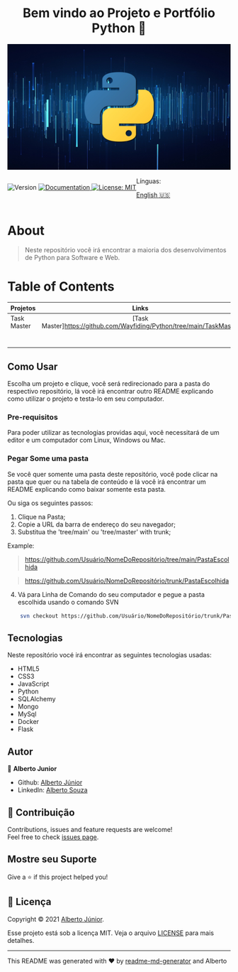 <h1 align="center">Bem vindo ao Projeto e Portfólio Python 👋</h1>

![home](./resources/Logo.jpg)
<div style="display:flex" >
<div >
<p>
  <img alt="Version" src="https://img.shields.io/badge/version-1.0.1: Implementando arquivo do LEIAME e ajustando para o portugues-blue.svg?cacheSeconds=2592000" />
  <a href="On Test" target="_blank">
    <img alt="Documentation" src="https://img.shields.io/badge/documentation-yes-brightgreen.svg" />
  </a>
  <a href="<img alt=&#34;GitHub&#34; src=&#34;https://img.shields.io/github/license/wayfiding/ROCKETSEAT?color=MIT&logo=MIT&logoColor=MIT&#34;>" target="_blank">
    <img alt="License: MIT" src="https://img.shields.io/badge/License-MIT-yellow.svg" />
  </a>
  
</p>
</div>

<div>
Línguas:

[English :us:](README.md)

</div>
</div>


# About
> Neste repositório você irá encontrar a maioria dos desenvolvimentos de Python para Software e Web.


# Table of Contents

| Projetos  |     Links     | 
|:----------|:-------------:|
| Task Master |  [Task Master]https://github.com/Wayfiding/Python/tree/main/TaskMaster |
|  |       |  
|  |  |  
|  |  | 
|  |  |
|  |  |  
|  |  |
|  |  |


## Como Usar
Escolha um projeto e clique, você será redirecionado para a pasta do respectivo repositório, lá você irá encontrar outro README explicando como utilizar o projeto e testa-lo em seu computador. 



### **Pre-requisitos**
Para poder utilizar as tecnologias providas aqui, você necessitará de um editor e um computador com Linux, Windows ou Mac.



### **Pegar Some uma pasta**
Se você quer somente uma pasta deste repositório, você pode clicar na pasta que quer ou na tabela de conteúdo e lá você irá encontrar um README explicando como baixar somente esta pasta. 

Ou siga os seguintes passos:

1. Clique na Pasta;
2. Copie a URL da barra de endereço do seu navegador;
3. Substitua the 'tree/main' ou 'tree/master' with trunk;

Example:
> https://github.com/Usuário/NomeDoRepositório/tree/main/PastaEscolhida

> https://github.com/Usuário/NomeDoRepositório/trunk/PastaEscolhida

4. Vá para Linha de Comando do seu computador e pegue a pasta escolhida usando o comando SVN

```sh
    svn checkout https://github.com/Usuário/NomeDoRepositório/trunk/PastaEscolhida
```




## Tecnologias
Neste repositório vocé irá encontrar as seguintes tecnologias usadas:

- HTML5
- CSS3
- JavaScript
- Python
- SQLAlchemy
- Mongo
- MySql
- Docker
- Flask

## Autor

👤 **Alberto Junior**

* Github: [Alberto Júnior](https://github.com/wayfiding)
* LinkedIn: [Alberto Souza](https://linkedin.com/in/alberto-souza)

## 🤝 Contribuição

Contributions, issues and feature requests are welcome!<br />Feel free to check [issues page](Teste). 

## Mostre seu Suporte

Give a ⭐️ if this project helped you!

## 📝 Licença
Copyright © 2021 [Alberto Júnior](https://github.com/Wayfiding).<br />

Esse projeto está sob a licença MIT. Veja o arquivo [LICENSE](./LICENSE) para mais detalhes.

***
This README was generated with ❤️ by [readme-md-generator](https://github.com/kefranabg/readme-md-generator) and Alberto





